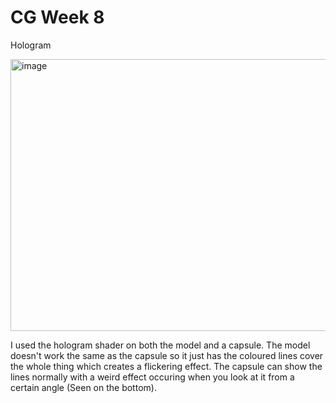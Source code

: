 # CG Week 8

Hologram

<img width="748" height="435" alt="image" src="https://github.com/user-attachments/assets/eaa14f5b-f5cd-4dd9-8aba-d8bdc221a201" />

I used the hologram shader on both the model and a capsule. The model doesn't work the same as the capsule so it just has the coloured lines cover the whole thing which creates a flickering effect. The capsule can show the lines normally with a weird effect occuring when you look at it from a certain angle (Seen on the bottom).
